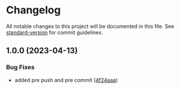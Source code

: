 # Changelog

All notable changes to this project will be documented in this file. See [standard-version](https://github.com/conventional-changelog/standard-version) for commit guidelines.

## 1.0.0 (2023-04-13)


### Bug Fixes

* added pre push and pre commit ([4f24aaa](https://github.com/thebetar/VonkProgramming/commit/4f24aaa404ed2c50406a994bd6c79e4810235c2f))
